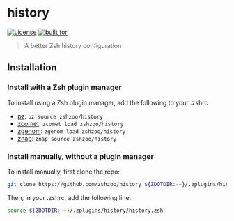 # history

[![License](https://img.shields.io/badge/license-MIT-007EC7)](/LICENSE)
[![built for](https://img.shields.io/badge/built%20for-%20%F0%9F%A6%93%20zshzoo-black)][zshzoo]

> A better Zsh history configuration

## Installation

### Install with a Zsh plugin manager

To install using a Zsh plugin manager, add the following to your .zshrc

- [pz]: `pz source zshzoo/history`
- [zcomet]: `zcomet load zshzoo/history`
- [zgenom]: `zgenom load zshzoo/history`
- [znap]: `znap source zshzoo/history`

### Install manually, without a plugin manager

To install manually, first clone the repo:

```zsh
git clone https://github.com/zshzoo/history ${ZDOTDIR:-~}/.zplugins/history
```

Then, in your .zshrc, add the following line:

```zsh
source ${ZDOTDIR:-~}/.zplugins/history/history.zsh
```


[ohmyzsh]: https://github.com/ohmyzsh/ohmyzsh
[prezto]: https://github.com/sorin-ionescu/prezto
[zshzoo]: https://github.com/zshzoo/zshzoo
[pz]: https://github.com/mattmc3/pz
[zcomet]: https://github.com/agkozak/zcomet
[zgenom]: https://github.com/jandamm/zgenom
[znap]: https://github.com/marlonrichert/zsh-snap

